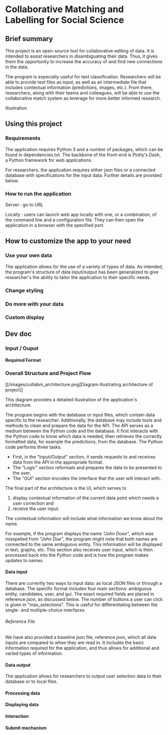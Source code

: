 # Collaborative Matching and Labelling for Social Science #

## Brief summary ##
  This project is an open-source tool for collaborative editing of data. It is intended to assist researchers in disambiguating their data. Thus, it gives them the opportunity to increase the accuracy of and find new connections in the data. 
  
  The program is especially useful for text classification. Researchers will be able to provide text files as input, as well as an intermediate file that includes contextual information (predictions, images, etc.). From there, researchers, along with their teams and colleagues, will be able to use the collaborative match system as leverage for more better informed research.

illustration

## Using this project ##
### Requirements ###
  The application requires Python 3 and a number of packages, which can be found in dependencies.txt. 
  The backbone of the front-end is Plotly's Dash, a Python framework for web applications.
  
  For researchers, the application requires either json files or a connected database with specifications for the input data. Further details are provided below.

  
### How to run the application ###
  Server : go to URL
  
  Locally : users can launch web app locally with one, or a combination, of the command line and a configuration file. They can then open the application in a browser with the specified port.

## How to customize the app to your need ##
### Use your own data ###
  The application allows for the use of a variety of types of data. As intended, the program's structure of data input/output has been generalized to give researcher's the ability to tailor the application to their specific needs. 

### Change styling ###
### Do more with your data ###
### Custom display ###

## Dev doc ##

### Input / Ouput ###
#### Required Format ####

### Overall Structure and Project Flow ###

[[/images/collabm_architecture.png|Diagram illustrating architecture of project]]

This diagram provides a detailed illustration of the application's architecture.

The program begins with the database or input files, which contain data specific to the researcher. Additionally, the database may include tools and methods to clean and prepare the data for the API. The API serves as a medium between the Python code and the database.
It first interacts with the Python code to know which data is needed, then retrieves the correctly formatted data, for example the predictions, from the database.
The Python code performs three tasks.

- First, in the "Input/Output" section, it sends requests to and receives data from the API in the appropriate format. 
- The "Logic" section reformats and prepares the data to be presented to the user.
- The "GUI" section encodes the interface that the user will interact with.

The final part of the architecture is the UI, which serves to 
1. display contextual information of the current data point which needs a user correction and 
2. receive the user input.

The contextual information will include what information we know about the name.

For example, if the program displays the name *"John Doee"*, which was misspelled from *"John Doe"*, the program might note that both names are connected to the same ambiguous entity.
This information will be displayed in text, graphs, etc. This section also receives user input, which is then processed back into the Python code and is how the program makes updates to names.

#### Data input

There are currently two ways to input data: as local JSON files or through a database. The specific format includes four main sections: ambiguous entity, candidates, user, and gui. The exact required fields are placed in reference.json, as discussed below. The number of buttons a user can click is given in "max_selections". This is useful for differentiating between the single- and multiple-choice interfaces. 

###### Reference File

We have also provided a baseline json file, reference.json, which all data inputs are compared to when they are read in. It includes the basic information required for the application, and thus allows for additional and varied types of information.  

#### Data output

The application allows for researchers to output user selection data to their database or to local files.

#### Processing data
#### Displaying data
#### Interaction
#### Submit mechanism
